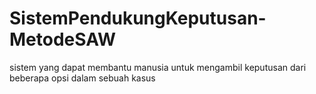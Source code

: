# SistemPendukungKeputusan-MetodeSAW
sistem yang dapat membantu manusia untuk mengambil keputusan dari beberapa opsi dalam sebuah kasus
